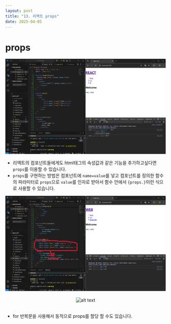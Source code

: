 ```yaml
---
layout: post
title: "13. 리액트 props"
date: 2025-04-05
---
```


# props

<div style="text-align: center;">
	<img src="/사진들/리액트/props 만들기.png" alt="alt text" />
</div>

- 리액트의 컴포넌트들에게도 html태그의 속성값과 같은 기능을 추가하고싶다면 ```props```를 이용할 수 있습니다.
- ```props```를 구현하는 방법은 컴포넌트에 ```name=value```를 넣고 컴포넌트를 정의한 함수의 파라미터로 ```props```으로 ```value```를 인자로 받아서 함수 안에서 ```{props.}```이런 식으로 사용할 수 있습니다. 

<div style="text-align: center;">
	<img src="/사진들/리액트/동적 props 할당1.png" alt="alt text" />
</div>

<br>

<div style="text-align: center;">
	<img src="/사진들/리액트/동적 props 할당.png" alt="alt text" />
</div>

<br>

- for 반복문을 사용해서 동적으로 props를 할당 할 수도 있습니다.
